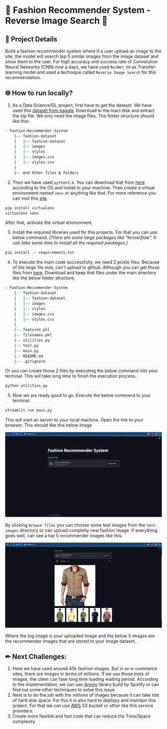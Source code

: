 # 👗 **Fashion Recommender System - Reverse Image Search** 👗

## 📃 **Project Details**
Build a fashion recommender system where if a user upload an image to the site, the model will search top 5 similar images from the image dataset and show them to the user. For high accuracy and success rate of Convolution Neural Networks (CNN) now a days, we have used `ResNet-50` as Transfer-learning model and used a technique called `Reverse Image Search` for this recommendation.

## 🌐 **How to run locally?**
1. As a Data Science/DL project, first have to get the dataset. We have used this [dataset from kaggle](https://www.kaggle.com/datasets/paramaggarwal/fashion-product-images-dataset). Download to the loacl disk and extract the zip file. We only need the image files. The folder structure should like this:

```bash
- Fashion-Recommender-System
    |-- fashion-dataset
    |   |-- fashion-dataset
    |   |-- images
    |   |-- styles
    |   |-- images.csv
    |   |-- styles.csv
    |
    |-- And Other files & folders
```

2. Then we have used `python3.8`. You can download that from [here](https://www.python.org/downloads/release/python-3912) according to the OS and install to your machine. Then create a virtual environment named `venv` or anything like that. For more reference you can visit this [site](https://www.geeksforgeeks.org/python-virtual-environment).

```bash
pip install virtualenv
virtualenv venv
```
After that, activate the virtual environment.

3. Install the required libraries used for this projects. For that you can use below command. *(There are some large packages like "tensorflow". It can take some time to install all the required packages.)*

```bash
pip install -r requirements.txt
```

4. To execute the main code successfully, we need 2 pickle files. Because of the large file size, can't upload to github. Although you can get those files from [here](https://drive.google.com/drive/folders/1XdPAhN9saOuDnvxaLa21aeq3ncmllrOA?usp=sharing). Download and keep that files under the main directory like the below folder structure.

```bash
- Fashion-Recommender-System
    |-- fashion-dataset
    |   |-- fashion-dataset
    |   |-- images
    |   |-- styles
    |   |-- images.csv
    |   |-- styles.csv
    |
    |-- features.pkl
    |-- filenames.pkl
    |-- utilities.py
    |-- test.py
    |-- main.py
    |-- README.md
    |-- .gitignore
```

Or you can create those 2 files by executing the below command into your terminal. This will take long time to finish the execution process.

```bash
python utilities.py
```

5. Now we are ready good to go. Execute the below command to your terminal.

```bash
streamlit run main.py
```

This will start an server to your local machine. Open the link to your browser. This should like this below image

![Home Page](/project_images/image-1.png)

By clicking `Browse files` you can choose some test images from the `test-images` directory or can upload completly new fashion image. If everything goes well, can see a top 5 recommender images like this.

![Demo Project](/project_images/image-2.png)

Where the big image is your uploaded image and the below 5 images are the recommender images that are stored to your image dataset.

## ✏ Next Challenges:
1. Here we have used around 45k fashion images. But in an e-commerce sites, there are images in terms of millions. If we use those losts of images, the client can fase long time loading waiting period. According to the implementation, we can use [Annoy](https://github.com/spotify/annoy) library build by Spotify or can find out some other techniques to solve this issue.
2. Next is to do the job with the millions of images because it can take lots of hard disk space. For this it is also hard to deplopy and maintain this project. For that we can use [AWS](https://aws.amazon.com) S3 bucket or other like this service providers.
3. Create more flexible and fast code that can reduce the Time/Space complexity.